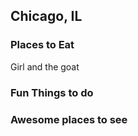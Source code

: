 ## Chicago, IL

### Places to Eat
Girl and the goat
### Fun Things to do

### Awesome places to see
